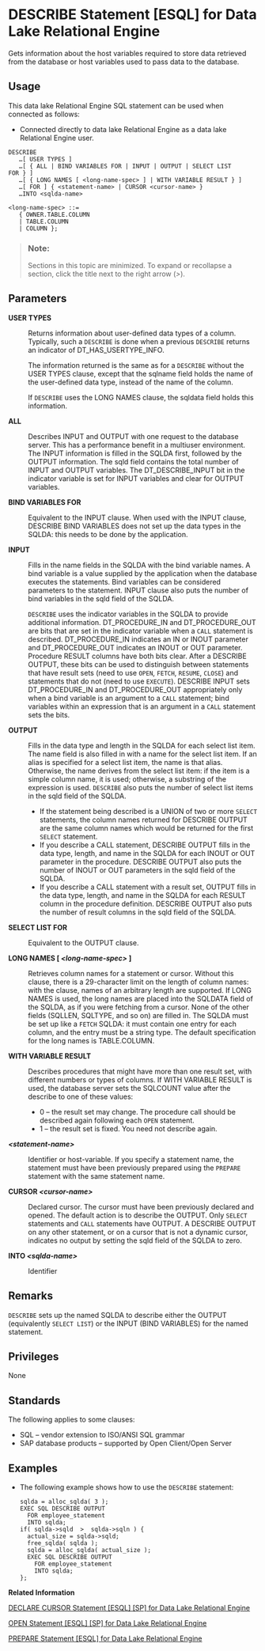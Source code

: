 <!-- loioa61bb2cb84f21015923297bc8b650772 -->

# DESCRIBE Statement \[ESQL\] for Data Lake Relational Engine

Gets information about the host variables required to store data retrieved from the database or host variables used to pass data to the database.



<a name="loioa61bb2cb84f21015923297bc8b650772__section_ovp_dvr_znb"/>

## Usage

This data lake Relational Engine SQL statement can be used when connected as follows:

-   Connected directly to data lake Relational Engine as a data lake Relational Engine user.



```
DESCRIBE
   …[ USER TYPES ]
   …[ { ALL | BIND VARIABLES FOR | INPUT | OUTPUT | SELECT LIST FOR } ]
   …[ { LONG NAMES [ <long-name-spec> ] | WITH VARIABLE RESULT } ]
   …[ FOR ] { <statement-name> | CURSOR <cursor-name> }
   …INTO <sqlda-name>
```

```
<long-name-spec> ::=
   { OWNER.TABLE.COLUMN 
   | TABLE.COLUMN 
   | COLUMN };
```



> ### Note:  
> Sections in this topic are minimized. To expand or recollapse a section, click the title next to the right arrow \(*\>*\).



<a name="loioa61bb2cb84f21015923297bc8b650772__IQ_Parameters"/>

## Parameters


<dl>
<dt><b>

USER TYPES

</b></dt>
<dd>

Returns information about user-defined data types of a column. Typically, such a `DESCRIBE` is done when a previous `DESCRIBE` returns an indicator of DT\_HAS\_USERTYPE\_INFO.

The information returned is the same as for a `DESCRIBE` without the USER TYPES clause, except that the sqlname field holds the name of the user-defined data type, instead of the name of the column.

If `DESCRIBE` uses the LONG NAMES clause, the sqldata field holds this information.



</dd><dt><b>

ALL

</b></dt>
<dd>

Describes INPUT and OUTPUT with one request to the database server. This has a performance benefit in a multiuser environment. The INPUT information is filled in the SQLDA first, followed by the OUTPUT information. The sqld field contains the total number of INPUT and OUTPUT variables. The DT\_DESCRIBE\_INPUT bit in the indicator variable is set for INPUT variables and clear for OUTPUT variables.



</dd><dt><b>

BIND VARIABLES FOR

</b></dt>
<dd>

Equivalent to the INPUT clause. When used with the INPUT clause, DESCRIBE BIND VARIABLES does not set up the data types in the SQLDA: this needs to be done by the application.



</dd><dt><b>

INPUT

</b></dt>
<dd>

Fills in the name fields in the SQLDA with the bind variable names. A bind variable is a value supplied by the application when the database executes the statements. Bind variables can be considered parameters to the statement. INPUT clause also puts the number of bind variables in the sqld field of the SQLDA.

`DESCRIBE` uses the indicator variables in the SQLDA to provide additional information. DT\_PROCEDURE\_IN and DT\_PROCEDURE\_OUT are bits that are set in the indicator variable when a `CALL` statement is described. DT\_PROCEDURE\_IN indicates an IN or INOUT parameter and DT\_PROCEDURE\_OUT indicates an INOUT or OUT parameter. Procedure RESULT columns have both bits clear. After a DESCRIBE OUTPUT, these bits can be used to distinguish between statements that have result sets \(need to use `OPEN`, `FETCH`, `RESUME`, `CLOSE`\) and statements that do not \(need to use `EXECUTE`\). DESCRIBE INPUT sets DT\_PROCEDURE\_IN and DT\_PROCEDURE\_OUT appropriately only when a bind variable is an argument to a `CALL` statement; bind variables within an expression that is an argument in a `CALL` statement sets the bits.



</dd><dt><b>

OUTPUT

</b></dt>
<dd>

Fills in the data type and length in the SQLDA for each select list item. The name field is also filled in with a name for the select list item. If an alias is specified for a select list item, the name is that alias. Otherwise, the name derives from the select list item: if the item is a simple column name, it is used; otherwise, a substring of the expression is used. `DESCRIBE` also puts the number of select list items in the sqld field of the SQLDA.

-   If the statement being described is a UNION of two or more `SELECT` statements, the column names returned for DESCRIBE OUTPUT are the same column names which would be returned for the first `SELECT` statement.
-   If you describe a CALL statement, DESCRIBE OUTPUT fills in the data type, length, and name in the SQLDA for each INOUT or OUT parameter in the procedure. DESCRIBE OUTPUT also puts the number of INOUT or OUT parameters in the sqld field of the SQLDA.
-   If you describe a CALL statement with a result set, OUTPUT fills in the data type, length, and name in the SQLDA for each RESULT column in the procedure definition. DESCRIBE OUTPUT also puts the number of result columns in the sqld field of the SQLDA.



</dd><dt><b>

SELECT LIST FOR

</b></dt>
<dd>

Equivalent to the OUTPUT clause.



</dd><dt><b>

LONG NAMES \[ *<long-name-spec\>* \]

</b></dt>
<dd>

Retrieves column names for a statement or cursor. Without this clause, there is a 29-character limit on the length of column names: with the clause, names of an arbitrary length are supported. If LONG NAMES is used, the long names are placed into the SQLDATA field of the SQLDA, as if you were fetching from a cursor. None of the other fields \(SQLLEN, SQLTYPE, and so on\) are filled in. The SQLDA must be set up like a `FETCH` SQLDA: it must contain one entry for each column, and the entry must be a string type. The default specification for the long names is TABLE.COLUMN.



</dd><dt><b>

WITH VARIABLE RESULT

</b></dt>
<dd>

Describes procedures that might have more than one result set, with different numbers or types of columns. If WITH VARIABLE RESULT is used, the database server sets the SQLCOUNT value after the describe to one of these values:

-   0 – the result set may change. The procedure call should be described again following each `OPEN` statement.
-   1 – the result set is fixed. You need not describe again.



</dd><dt><b>

*<statement-name\>*

</b></dt>
<dd>

Identifier or host-variable. If you specify a statement name, the statement must have been previously prepared using the `PREPARE` statement with the same statement name.



</dd><dt><b>

CURSOR *<cursor-name\>*

</b></dt>
<dd>

Declared cursor. The cursor must have been previously declared and opened. The default action is to describe the OUTPUT. Only `SELECT` statements and `CALL` statements have OUTPUT. A DESCRIBE OUTPUT on any other statement, or on a cursor that is not a dynamic cursor, indicates no output by setting the sqld field of the SQLDA to zero.



</dd><dt><b>

INTO *<sqlda-name\>*

</b></dt>
<dd>

Identifier



</dd>
</dl>



<a name="loioa61bb2cb84f21015923297bc8b650772__IQ_Usage"/>

## Remarks

`DESCRIBE` sets up the named SQLDA to describe either the OUTPUT \(equivalently `SELECT LIST`\) or the INPUT \(BIND VARIABLES\) for the named statement.



<a name="loioa61bb2cb84f21015923297bc8b650772__IQ_Permissions"/>

## Privileges

None



<a name="loioa61bb2cb84f21015923297bc8b650772__IQ_Standards"/>

## Standards

The following applies to some clauses:

-   SQL – vendor extension to ISO/ANSI SQL grammar
-   SAP database products – supported by Open Client/Open Server



<a name="loioa61bb2cb84f21015923297bc8b650772__IQ_Examples"/>

## Examples

-   The following example shows how to use the `DESCRIBE` statement:

    ```
    sqlda = alloc_sqlda( 3 );
    EXEC SQL DESCRIBE OUTPUT 
      FOR employee_statement 
      INTO sqlda;
    if( sqlda->sqld  >  sqlda->sqln ) {
      actual_size = sqlda->sqld;
      free_sqlda( sqlda );
      sqlda = alloc_sqlda( actual_size );
      EXEC SQL DESCRIBE OUTPUT 
        FOR employee_statement 
        INTO sqlda;
    };
    ```


**Related Information**  


[DECLARE CURSOR Statement \[ESQL\] \[SP\] for Data Lake Relational Engine](declare-cursor-statement-esql-sp-for-data-lake-relational-engine-a61ac0b.md "Declares a cursor. Cursors are the primary means for manipulating the results of queries.")

[OPEN Statement \[ESQL\] \[SP\] for Data Lake Relational Engine](open-statement-esql-sp-for-data-lake-relational-engine-a6215ad.md "Opens a previously declared cursor to access information from the database.")

[PREPARE Statement \[ESQL\] for Data Lake Relational Engine](prepare-statement-esql-for-data-lake-relational-engine-a621eea.md "Prepares a statement to be executed later or used for a cursor.")

